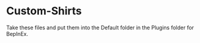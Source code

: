 # Custom-Shirts

Take these files and put them into the Default folder in the Plugins folder for BepInEx.
